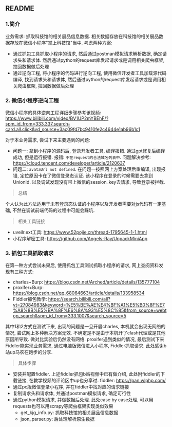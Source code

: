 <!--
 * @Author: zyq
 * @Date: 2024-11-25 15:10:16
 * @LastEditors: zyq
 * @LastEditTime: 2024-11-26 09:03:05
 * @FilePath: /project/wx-miniprogram-gxkjg/README.md
 * @Description: README
 * 
 * Copyright (c) 2024 by zyq, All Rights Reserved. 
-->
## README
### 1.简介
业务需求: 抓取科技馆的相关展品信息数据. 相关数据存放在科技馆的相关展品数据存放在微信小程序"掌上科技馆"当中. 考虑两种方案:
* 通过抓包工具抓取小程序的请求, 然后通过postman模拟请求解析数据, 确定请求头和请求体. 然后通过python的request库发起请求或是调用相关爬虫框架, 拉回数据做后处理
* 通过逆向工程, 将小程序的代码进行逆向工程, 使用微信开发者工具加载源代码编译, 找到请求头和请求体, 然后通过python的request库发起请求或是调用相关爬虫框架, 拉回数据做后处理

### 2. 微信小程序逆向工程
微信小程序的具体逆向工程详细步骤参考该视频: https://www.bilibili.com/video/BV1UP2mYBEhF/?spm_id_from=333.337.search-card.all.click&vd_source=3ac09fd7bc9410fe2c4644e1ab96b1c1

对于本业务需求, 尝试下来主要遇到的问题:
* 问题一: 拿到小程序的源码后, 登录开发者工具, 编译报错. 通过gpt修复后编译成功, 但是运行报错. 报错: `不在request的合法域名列表中`. 问题解决参考: https://cloud.tencent.com/developer/article/2120637
* 问题二: `avataUrl not defined`. 在问题一按照网上方案处理后重编译, 出现报错, 定位原因卡在了微信登录态认证. 该小程序在登录的时候需要去拿到UnionId. 以及调试发现没有带上微信的session_key去请求, 导致登录被拦截.

> 总结

个人认为此方法适用于未有登录态认证的小程序以及开发者需要对js代码有一定基础, 不然在调试前端代码的过程中可能会踩坑.


> 相关工具链接

* uveilr.ext工具: https://www.52pojie.cn/thread-1795645-1-1.html
* 小程序解密工具: https://github.com/Angels-Ray/UnpackMiniApp

### 3. 抓包工具抓取请求
在第一种方式尝试未果后, 使用抓包工具测试抓取小程序的请求, 网上查阅资料发现有三种方式:
* charles+Burp: https://blog.csdn.net/Arched/article/details/135777104
* proxifer+Burp: https://blog.csdn.net/qq_68064663/article/details/133958534
* Fiddler抓包教学: https://search.bilibili.com/all?vt=27084983&keyword=%E5%BE%AE%E4%BF%A1%E5%B0%8F%E7%A8%8B%E5%BA%8F%E6%8A%93%E5%8C%85&from_source=webtop_search&spm_id_from=333.1007&search_source=5

其中1和2方式在测试下来, 出现的问题是一旦开启charles, 本机就会出现无网络的情况, 尝试网上多种解决方案无效. 不确定是不是由于本机开了clash代理或是其他原因所导致. 做对比实验后仍然没有网络. proxifer遇到类似的情况, 最后测试下来Fiddler能实现业务需求, 通过电脑版微信进入小程序, Fiddler抓取请求. 此处感谢b站up马农在跑步的分享.

> 具体步骤
* 安装并配置fiddler. 上述fiddler抓包b站视频中已有做介绍, 此处附fiddler的下载链接, 在教学视频的评论区中up也分享过. fiddler: https://pan.wlphp.com/
* 通过pc版微信登录小程序, 并在fiddler中找对应的请求链接
* 复制请求头和请求体, 并通过postman模拟请求, 确定可行性
* 通过python模拟请求, 并做数据后处理. 此处case by case处理, 可以用requests也可以用scrapy等爬虫框架实现类似效果
    * get_kjg_info.py: 抓取科技馆的相关展品信息数据
    * json_parser.py: 后处理解析原生数据
